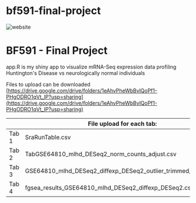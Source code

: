 # bf591-final-project
![website](https://i.imgur.com/TeXw1eF.png)

# BF591 - Final Project
app.R is my shiny app to visualize mRNA-Seq expression data profiling Huntington's Disease vs neurologically normal individuals

Files to upload can be downloaded [https://drive.google.com/drive/folders/1eAhvPheWbBvlQoPf1-PHgODRO1qVt_IP?usp=sharing](https://drive.google.com/drive/folders/1eAhvPheWbBvlQoPf1-PHgODRO1qVt_IP?usp=sharing)


|  | File upload for each tab:                                                |
|-------|----------------------------------------------------------------|
| Tab 1 | SraRunTable.csv                                                |
| Tab 2 | TabGSE64810_mlhd_DESeq2_norm_counts_adjust.csv                 |
| Tab 3 | GSE64810_mlhd_DESeq2_diffexp_DESeq2_outlier_trimmed_adjust.csv |
| Tab 4 | fgsea_results_GSE64810_mlhd_DESeq2_diffexp_DESeq2.csv          |
